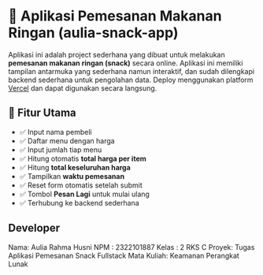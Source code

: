 # 🍱 Aplikasi Pemesanan Makanan Ringan (aulia-snack-app)
Aplikasi ini adalah project sederhana yang dibuat untuk melakukan **pemesanan makanan ringan (snack)** secara online. Aplikasi ini memiliki tampilan antarmuka yang sederhana namun interaktif, dan sudah dilengkapi backend sederhana untuk pengolahan data.
Deploy menggunakan platform [Vercel](https://vercel.com) dan dapat digunakan secara langsung.


## 🚀 Fitur Utama
- ✅ Input nama pembeli  
- ✅ Daftar menu dengan harga 
- ✅ Input jumlah tiap menu  
- ✅ Hitung otomatis **total harga per item**  
- ✅ Hitung **total keseluruhan harga**  
- ✅ Tampilkan **waktu pemesanan**  
- ✅ Reset form otomatis setelah submit  
- ✅ Tombol **Pesan Lagi** untuk mulai ulang  
- ✅ Terhubung ke backend sederhana  

## Developer
Nama: Aulia Rahma Husni
NPM : 2322101887
Kelas : 2 RKS C
Proyek: Tugas Aplikasi Pemesanan Snack Fullstack
Mata Kuliah: Keamanan Perangkat Lunak







